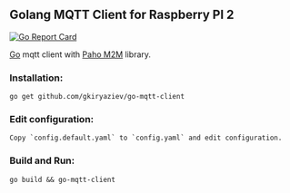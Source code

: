##	Golang MQTT Client for Raspberry PI 2

[![Go Report Card](https://goreportcard.com/badge/github.com/gkiryaziev/go-mqtt-client)](https://goreportcard.com/report/github.com/gkiryaziev/go-mqtt-client)

[Go](https://golang.org/) mqtt client with [Paho M2M](http://www.eclipse.org/paho/clients/golang/) library.

### Installation:
```
go get github.com/gkiryaziev/go-mqtt-client
```

### Edit configuration:
```
Copy `config.default.yaml` to `config.yaml` and edit configuration.
```

### Build and Run:
```
go build && go-mqtt-client
```
